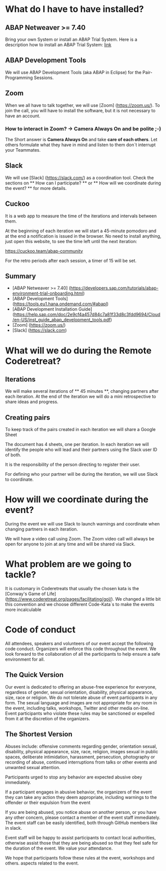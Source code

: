 # What do I have to have installed?

## ABAP Netweaver >= 7.40 

Bring your own System or install an ABAP Trial System.
Here is a description how to install an ABAP Trial System: [link](https://developers.sap.com/tutorials/abap-environment-trial-onboarding.html)

## ABAP Development Tools

We will use ABAP Development Tools (aka ABAP in Eclipse) for the Pair-Programming Sessions.

## Zoom

When we all have to talk together, we will use [Zoom] (https://zoom.us/). To join the call, you will have to install the software, but it is not necessary to have an account.

### How to interact in Zoom? -> Camera Always On and be polite ;-)

The Short answer is **Camera Always On** and take **care of each others**. Let others formulate what they have in mind and listen to them don´t interrupt your Teammates.

## Slack

We will use [Slack] (https://slack.com/) as a coordination tool. Check the sections on ** How can I participate? ** or ** How will we coordinate during the event? ** for more details.

## Cuckoo

It is a web app to measure the time of the iterations and intervals between them.

At the beginning of each iteration we will start a 45-minute pomodoro and at the end a notification is issued in the browser.
No need to install anything, just open this website, to see the time left until the next iteration:

https://cuckoo.team/abap-community

For the retro periods after each session, a timer of 15 will be set.

## Summary

- [ABAP Netweaver >= 7.40] (https://developers.sap.com/tutorials/abap-environment-trial-onboarding.html)
- [ABAP Development Tools] (https://tools.eu1.hana.ondemand.com/#abapl)
- [ABAP Development Installation Guide] (https://help.sap.com/doc/2e9cf4a457d84c7a81f33d8c3fdd9694/Cloud/en-US/inst_guide_abap_development_tools.pdf)
- [Zoom] (https://zoom.us/)
- [Slack] (https://slack.com)

# What will we do during the Remote Coderetreat?

## Iterations

We will make several iterations of ** 45 minutes **, changing partners after each iteration. At the end of the iteration we will do a mini retrospective to share ideas and progress.

## Creating pairs

To keep track of the pairs created in each iteration we will share a Google Sheet

The document has 4 sheets, one per iteration. In each iteration we will identify the people who will lead and their partners using the Slack user ID of both. 

It is the responsibility of the person directing to register their user.

For defining who your partner will be during the iteration, we will use Slack to coordinate.

# How will we coordinate during the event?

During the event we will use Slack to launch warnings and coordinate when changing partners in each iteration.

We will have a video call using Zoom. The Zoom video call will always be open for anyone to join at any time and will be shared via Slack.

# What problem are we going to tackle?

It is customary in Coderetreats that usually the chosen kata is the [Conway's Game of Life] (https://www.coderetreat.org/pages/facilitating/gol/). We changed a little bit this convention and we choose different Code-Kata´s to make the events more incalculable

# Code of conduct

All attendees, speakers and
volunteers of our event accept the following code
conduct. Organizers will enforce this code throughout the
event. We look forward to the collaboration of all the participants to help
ensure a safe environment for all.

## The Quick Version

Our event is dedicated to offering an abuse-free experience
for everyone, regardless of gender, sexual orientation,
disability, physical appearance, size, race or religion. We do not tolerate
abuse of event participants in any form. The
sexual language and images are not appropriate for any room in the
event, including talks, workshops, Twitter and other media
on-line. Event participants who violate these rules may
be sanctioned or expelled from it at the discretion of the organizers.

## The Shortest Version

Abuses include: offensive comments regarding gender, orientation
sexual, disability, physical appearance, size, race, religion, images
sexual in public spaces, deliberate intimidation, harassment,
persecution, photography or recording of abuse, continued interruptions
from talks or other events and unwanted sexual attention.

Participants urged to stop any behavior are expected
abusive obey immediately.

If a participant engages in abusive behavior, the organizers
of the event they can take any action they deem appropriate,
including warnings to the offender or their expulsion from the event

If you are being abused, you notice abuse on another person, or
you have any other concern, please contact a member of the
event staff immediately. The event staff
can be easily identified, both through GitHub members
like in slack.

Event staff will be happy to assist participants
to contact local authorities, otherwise assist those
that they are being abused so that they feel safe for the duration of the event.
We value your attendance.

We hope that participants follow these rules at the event, workshops and others.
aspects related to the event.
